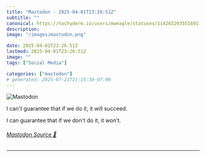 ```yaml
---
title: "Mastodon - 2025-04-01T23:26:51Z"
subtitle: ""
canonical: https://hachyderm.io/users/mweagle/statuses/114265293551691107
description:
image: "/images/mastodon.png"

date: 2025-04-01T23:26:51Z
lastmod: 2025-04-01T23:26:51Z
image: ""
tags: ["Social Media"]

categories: ["mastodon"]
# generated: 2025-07-21T21:15:38-07:00
---
```

![Mastodon](/images/mastodon.png)

<p>I can&#39;t guarantee that if we do it, it will succeed.</p><p>I can guarantee that if we don&#39;t do it, it won’t.</p>


###### [Mastodon Source 🐘](https://hachyderm.io/@mweagle/114265293551691107)

___
